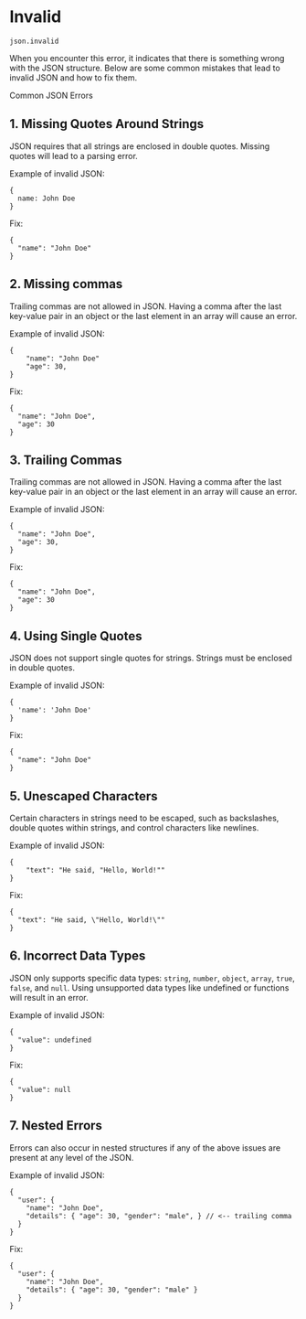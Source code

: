 # Invalid

`json.invalid`

When you encounter this error, it indicates that there is something wrong with the JSON structure. Below are some common mistakes that lead to invalid JSON and how to fix them.

Common JSON Errors

## 1. Missing Quotes Around Strings

JSON requires that all strings are enclosed in double quotes. Missing quotes will lead to a parsing error.

Example of invalid JSON:

```jsonc
{
  name: John Doe
}
```

Fix:

```jsonc
{
  "name": "John Doe"
}
```

## 2. Missing commas

Trailing commas are not allowed in JSON. Having a comma after the last key-value pair in an object or the last element in an array will cause an error.

Example of invalid JSON:

```jsonc
{
    "name": "John Doe"
    "age": 30,
}
```

Fix:

```jsonc
{
  "name": "John Doe",
  "age": 30
}
```

## 3. Trailing Commas

Trailing commas are not allowed in JSON. Having a comma after the last key-value pair in an object or the last element in an array will cause an error.

Example of invalid JSON:

```jsonc
{
  "name": "John Doe",
  "age": 30,
}
```

Fix:

```jsonc
{
  "name": "John Doe",
  "age": 30
}
```

## 4. Using Single Quotes

JSON does not support single quotes for strings. Strings must be enclosed in double quotes.

Example of invalid JSON:

```jsonc
{
  'name': 'John Doe'
}
```

Fix:

```jsonc
{
  "name": "John Doe"
}
```

## 5. Unescaped Characters

Certain characters in strings need to be escaped, such as backslashes, double quotes within strings, and control characters like newlines.

Example of invalid JSON:

```jsonc
{
    "text": "He said, "Hello, World!""
}
```

Fix:

```jsonc
{
  "text": "He said, \"Hello, World!\""
}
```

## 6. Incorrect Data Types

JSON only supports specific data types: `string`, `number`, `object`, `array`, `true`, `false`, and `null`. Using unsupported data types like undefined or functions will result in an error.

Example of invalid JSON:

```jsonc
{
  "value": undefined
}
```

Fix:

```jsonc
{
  "value": null
}
```

## 7. Nested Errors

Errors can also occur in nested structures if any of the above issues are present at any level of the JSON.

Example of invalid JSON:

```jsonc
{
  "user": {
    "name": "John Doe",
    "details": { "age": 30, "gender": "male", } // <-- trailing comma
  }
}
```

Fix:

```jsonc
{
  "user": {
    "name": "John Doe",
    "details": { "age": 30, "gender": "male" }
  }
}
```
